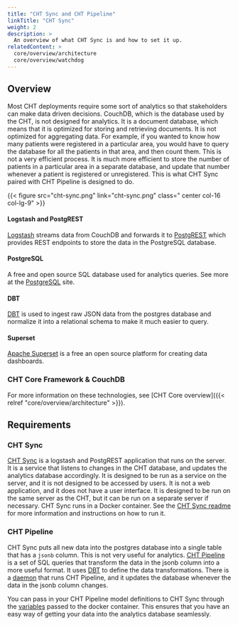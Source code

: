 ```yaml
---
title: "CHT Sync and CHT Pipeline"
linkTitle: "CHT Sync"
weight: 2
description: >
  An overview of what CHT Sync is and how to set it up.
relatedContent: >  
  core/overview/architecture
  core/overview/watchdog
---
```


## Overview

Most CHT deployments require some sort of analytics so that stakeholders can make data driven decisions. CouchDB, which is the database used by the CHT, is not designed for analytics. It is a document database, which means that it is optimized for storing and retrieving documents. It is not optimized for aggregating data. For example, if you wanted to know how many patients were registered in a particular area, you would have to query the database for all the patients in that area, and then count them. This is not a very efficient process. It is much more efficient to store the number of patients in a particular area in a separate database, and update that number whenever a patient is registered or unregistered. This is what CHT Sync paired with CHT Pipeline is designed to do.

<!-- make updates to this diagram on the google slides:            -->
<!-- https://docs.google.com/presentation/d/1j4jPsi-gHbiaLBfgYOyru1g_YV98PkBrx2zs7bwhoEQ/ -->
{{< figure src="cht-sync.png" link="cht-sync.png" class=" center col-16 col-lg-9" >}}

#### Logstash and PostgREST

[Logstash](https://www.elastic.co/logstash/) streams data from CouchDB and forwards it to [PostgREST](https://postgrest.org/en/stable/) which provides REST endpoints to store the data in the PostgreSQL database.

#### PostgreSQL

A free and open source SQL database used for analytics queries. See more at the [PostgreSQL](https://www.postgresql.org) site.

#### DBT

[DBT](https://www.getdbt.com/) is used to ingest raw JSON data from the postgres database and normalize it into a relational schema to make it much easier to query.

#### Superset

[Apache Superset](https://superset.apache.org/) is a free an open source platform for creating data dashboards.

### CHT Core Framework & CouchDB

For more information on these technologies, see [CHT Core overview]({{< relref "core/overview/architecture" >}}).

## Requirements

### CHT Sync

[CHT Sync](https://github.com/medic/cht-sync) is a logstash and PostgREST application that runs on the server. It is a service that listens to changes in the CHT database, and updates the analytics database accordingly. It is designed to be run as a service on the server, and it is not designed to be accessed by users. It is not a web application, and it does not have a user interface. It is designed to be run on the same server as the CHT, but it can be run on a separate server if necessary. CHT Sync runs in a Docker container. See the [CHT Sync readme](https://github.com/medic/cht-sync/blob/main/README.md) for more information and instructions on how to run it.

### CHT Pipeline

CHT Sync puts all new data into the postgres database into a single table that has a `jsonb` column. This is not very useful for analytics. [CHT Pipeline](https://github.com/medic/cht-pipeline) is a set of SQL queries that transform the data in the jsonb column into a more useful format. It uses [DBT](https://www.getdbt.com/) to define the data transformations. There is a [daemon](https://github.com/medic/dataemon) that runs CHT Pipeline, and it updates the database whenever the data in the jsonb column changes. 

You can pass in your CHT Pipeline model definitions to CHT Sync through the [variables](https://github.com/medic/cht-sync/blob/main/docker-compose.postgres.yml#L13) passed to the docker container. This ensures that you have an easy way of getting your data into the analytics database seamlessly.


